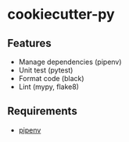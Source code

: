 # cookiecutter-py

## Features

- Manage dependencies (pipenv)
- Unit test (pytest)
- Format code (black)
- Lint (mypy, flake8)

## Requirements

- [pipenv](https://pipenv.pypa.io/en/latest/)
